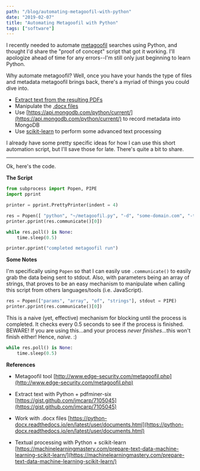```yaml
---
path: "/blog/automating-metagoofil-with-python"
date: "2019-02-07"
title: "Automating Metagoofil with Python"
tags: ["software"]
---
```


I recently needed to automate [metagoofil](http://www.edge-security.com/metagoofil.php) searches using Python, and thought I'd share the "proof of concept" script that got it working. I'll apologize ahead of time for any errors--I'm still only just beginning to learn Python.

Why automate metagoofil? Well, once you have your hands the type of files and metadata metagoofil brings back, there's a myriad of things you could dive into.

- [Extract text from the resulting PDFs](https://gist.github.com/jmcarp/7105045)
- Manipulate the [.docx files](https://python-docx.readthedocs.io/en/latest/user/documents.html)
- Use [https://api.mongodb.com/python/current/](https://api.mongodb.com/python/current/) to record metadata into MongoDB
- Use [scikit-learn](https://machinelearningmastery.com/prepare-text-data-machine-learning-scikit-learn/) to perform some advanced text processing

I already have some pretty specific ideas for how I can use this short automation script, but I'll save those for late. There's quite a bit to share.

<hr />

Ok, here's the code.

**The Script**

```python
from subprocess import Popen, PIPE
import pprint

printer = pprint.PrettyPrinter(indent = 4)

res = Popen([ "python", "~/metagoofil.py", "-d", "some-domain.com", "-t", "doc,pdf", "-l", "200", "-n", "100", "-o", "/your/files/here", "-f", "results.html"], stdout = PIPE)
printer.pprint(res.communicate()[0])

while res.poll() is None:
    time.sleep(0.5)

printer.pprint("completed metagoofil run")
```

**Some Notes**

I'm specifically using `Popen` so that I can easily use `.communicate()`  to easily grab the data being sent to stdout. Also, with parameters being an array of strings, that proves to be an easy mechanism to manipulate when calling this script from others languages/tools (i.e. JavaScript).

```python
res = Popen(["params", "array", "of", "strings"], stdout = PIPE)
printer.pprint(res.communicate()[0])
```

This is a naive (yet, effective) mechanism for blocking until the process is completed. It checks every 0.5 seconds to see if the process is finished. BEWARE! If you are using this...and your process *never finishes*...this won't finish either! Hence, *naive*. :)

```python
while res.poll() is None:
    time.sleep(0.5)
```

**References**

- Metagoofil tool [http://www.edge-security.com/metagoofil.php](http://www.edge-security.com/metagoofil.php)

- Extract text with Python + pdfminer-six [https://gist.github.com/jmcarp/7105045](https://gist.github.com/jmcarp/7105045)

- Work with .docx files [https://python-docx.readthedocs.io/en/latest/user/documents.html](https://python-docx.readthedocs.io/en/latest/user/documents.html)

- Textual processing with Python + scikit-learn [https://machinelearningmastery.com/prepare-text-data-machine-learning-scikit-learn/](https://machinelearningmastery.com/prepare-text-data-machine-learning-scikit-learn/)